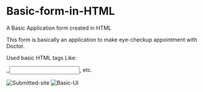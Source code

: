 
# Basic-form-in-HTML

A Basic Application form created in HTML

This form is basically an application to make eye-checkup appointment with Doctor.

Used basic HTML tags Like: <form>,<headings>,<input>,<label> etc.

![Submitted-site](https://github.com/GURUPRASATH-DEVELOPER/Basic-form-in-HTML/assets/138384576/15a3166c-64d3-43a1-97f6-e1f6d62f1ffd)
![Basic-UI](https://github.com/GURUPRASATH-DEVELOPER/Basic-form-in-HTML/assets/138384576/d8d2ce95-3607-452b-84d9-b5cdfb073c3e)
